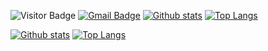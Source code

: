 
![Visitor Badge](https://visitor-badge.laobi.icu/badge?page_id=hoothin)
[![Gmail Badge](https://img.shields.io/badge/-Gmail-red?style=flat&logo=Gmail&logoColor=white)](mailto:rixixi@gmail.com)
[![Github stats](https://github-readme-stats-hoothin.vercel.app/api?username=hoothin&hide_border=true#gh-light-mode-only)](https://github.com/hoothin#gh-light-mode-only)
[![Top Langs](https://github-readme-stats-hoothin.vercel.app/api/top-langs/?username=hoothin&hide_border=true#gh-light-mode-only)](https://github.com/hoothin#gh-light-mode-only)

[![Github stats](https://github-readme-stats-hoothin.vercel.app/api?username=hoothin&hide_border=true&theme=github_dark&show_icons=true#gh-dark-mode-only)](https://github.com/hoothin#gh-dark-mode-only)
[![Top Langs](https://github-readme-stats-hoothin.vercel.app/api/top-langs/?username=hoothin&hide_border=true&theme=github_dark#gh-dark-mode-only)](https://github.com/hoothin#gh-dark-mode-only)


